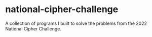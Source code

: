 # national-cipher-challenge
A collection of programs I built to solve the problems from the 2022 National Cipher Challenge.
